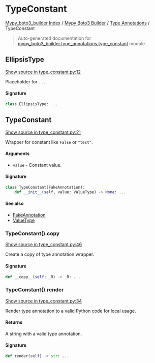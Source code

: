 # TypeConstant

[Mypy_boto3_builder Index](../../README.md#mypy_boto3_builder-index) / [Mypy Boto3 Builder](../index.md#mypy-boto3-builder) / [Type Annotations](./index.md#type-annotations) / TypeConstant

> Auto-generated documentation for [mypy_boto3_builder.type_annotations.type_constant](https://github.com/youtype/mypy_boto3_builder/blob/main/mypy_boto3_builder/type_annotations/type_constant.py) module.

## EllipsisType

[Show source in type_constant.py:12](https://github.com/youtype/mypy_boto3_builder/blob/main/mypy_boto3_builder/type_annotations/type_constant.py#L12)

Placeholder for `...`.

#### Signature

```python
class EllipsisType: ...
```



## TypeConstant

[Show source in type_constant.py:21](https://github.com/youtype/mypy_boto3_builder/blob/main/mypy_boto3_builder/type_annotations/type_constant.py#L21)

Wrapper for constant like `False` or `"test"`.

#### Arguments

- `value` - Constant value.

#### Signature

```python
class TypeConstant(FakeAnnotation):
    def __init__(self, value: ValueType) -> None: ...
```

#### See also

- [FakeAnnotation](./fake_annotation.md#fakeannotation)
- [ValueType](#valuetype)

### TypeConstant().__copy__

[Show source in type_constant.py:46](https://github.com/youtype/mypy_boto3_builder/blob/main/mypy_boto3_builder/type_annotations/type_constant.py#L46)

Create a copy of type annotation wrapper.

#### Signature

```python
def __copy__(self: _R) -> _R: ...
```

### TypeConstant().render

[Show source in type_constant.py:34](https://github.com/youtype/mypy_boto3_builder/blob/main/mypy_boto3_builder/type_annotations/type_constant.py#L34)

Render type annotation to a valid Python code for local usage.

#### Returns

A string with a valid type annotation.

#### Signature

```python
def render(self) -> str: ...
```
